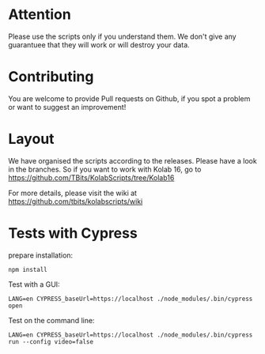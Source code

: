 Attention
=========

Please use the scripts only if you understand them. We don't give any guarantuee that they will work or will destroy your data.


Contributing
============

You are welcome to provide Pull requests on Github, if you spot a problem or want to suggest an improvement!


Layout
======

We have organised the scripts according to the releases.
Please have a look in the branches.
So if you want to work with Kolab 16, go to https://github.com/TBits/KolabScripts/tree/Kolab16

For more details, please visit the wiki at https://github.com/tbits/kolabscripts/wiki


Tests with Cypress
==================

prepare installation:

    npm install

Test with a GUI:

    LANG=en CYPRESS_baseUrl=https://localhost ./node_modules/.bin/cypress open

Test on the command line:

    LANG=en CYPRESS_baseUrl=https://localhost ./node_modules/.bin/cypress run --config video=false

